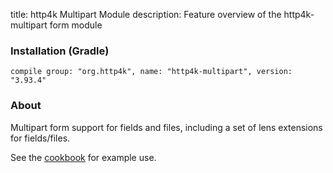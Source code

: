 title: http4k Multipart Module
description: Feature overview of the http4k-multipart form module

### Installation (Gradle)
```compile group: "org.http4k", name: "http4k-multipart", version: "3.93.4"```

### About

Multipart form support for fields and files, including a set of lens extensions for fields/files.

See the [cookbook](/cookbook/multipart_forms/) for example use.
